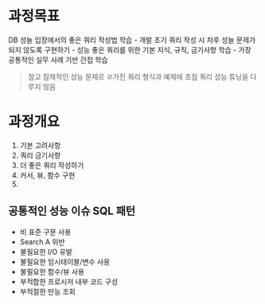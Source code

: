 # 과정목표
DB 성늘 입장에서의 좋은 쿼리 작성법 학습
	- 개발 초기 쿼리 작성 시 차후 성늘 문제가 되지 않도록 구현하기
	- 성능 좋은 쿼리를 위한 기본 지식, 규칙, 금기사항 학습
	- 가장 공통적인 실무 사례 기반 간접 학습
>참고
>잠재적인 성능 문제르 ㄹ가진 쿼리 형식과 예제에 초점
>쿼리 성능 튜닝을 다루지 않음

# 과정개요
1. 기본 고려사항
2. 쿼리 금기사항
3. 더 좋은 쿼리 작성하기
4. 커서, 뷰, 함수 구현
5. 
## 공통적인 성능 이슈 SQL 패턴
- 비 표준 구문 사용
- Search A 위반
- 불필요한 I/O 유발
- 불필요한 임시테이블/변수 사용
- 불필요한 함수/뷰 사용
- 부적합한 프로시저 내부 코드 구성
- 부적절한 만능 조회